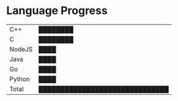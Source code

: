 Language Progress
=========
<table><tr><td>C++</td><td>&#9608;&#9608;&#9608;&#9608;&#9608;&#9608;&#9608;&#9608;</td></tr><tr><td>C</td><td>&#9608;&#9608;&#9608;&#9608;&#9608;&#9608;&#9608;&#9608;</td></tr><tr><td>NodeJS</td><td>&#9608;&#9608;&#9608;&#9608;</td></tr><tr><td>Java</td><td>&#9608;&#9608;&#9608;&#9608;</td></tr><tr><td>Go</td><td>&#9608;&#9608;&#9608;&#9608;</td></tr><tr><td>Python</td><td>&#9608;&#9608;&#9608;&#9608;</td></tr><tr><td>Total</td><td>&#9608;&#9608;&#9608;&#9608;&#9608;&#9608;&#9608;&#9608;&#9608;&#9608;&#9608;&#9608;&#9608;&#9608;&#9608;&#9608;&#9608;&#9608;&#9608;&#9608;&#9608;&#9608;&#9608;&#9608;&#9608;&#9608;&#9608;&#9608;&#9608;&#9608;</td></tr></table>